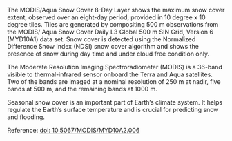 The MODIS/Aqua Snow Cover 8-Day Layer shows the maximum snow cover extent, observed over an eight-day period, provided in 10 degree x 10 degree tiles. Tiles are generated by compositing 500 m observations from the MODIS/ Aqua Snow Cover Daily L3 Global 500 m SIN Grid, Version 6 (MYD10A1) data set. Snow cover is detected using the Normalized Difference Snow Index (NDSI) snow cover algorithm and shows the presence of snow during day time and under cloud free condition only.

The Moderate Resolution Imaging Spectroradiometer (MODIS) is a 36-band visible to thermal-infrared sensor onboard the Terra and Aqua satellites. Two of the bands are imaged at a nominal resolution of 250 m at nadir, five bands at 500 m, and the remaining bands at 1000 m.

Seasonal snow cover is an important part of Earth’s climate system. It helps regulate the Earth’s surface temperature and is crucial for predicting snow and flooding.

Reference: [doi: 10.5067/MODIS/MYD10A2.006](https://doi.org/10.5067/MODIS/MYD10A2.006)
